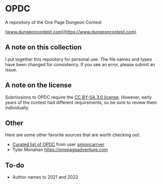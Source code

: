 # OPDC
A repository of the One Page Dungeon Contest

[www.dungeoncontest.com](https://www.dungeoncontest.com)

## A note on this collection

I put together this repository for personal use. The file names and types have been changed for consistency. If you see an error, please submit an issue.

## A note on the license

Submissions to OPDC require the [CC BY-SA 3.0 license](https://creativecommons.org/licenses/by-sa/3.0). However, early years of the contest had different requirements, so be sure to review them individually.

## Other

Here are some other favorite sources that are worth checking out:
- [Curated list of OPDC](https://docs.google.com/spreadsheets/d/15zs7YZX0DyEawhT_KIS3pDp9YYaft9BnSSalgakQ8jY/edit?usp=sharing) from user [simoncarryer](https://www.reddit.com/user/simoncarryer/)
- Tyler Monahan https://onepageadventure.com

## To-do

- Author names to 2021 and 2022
